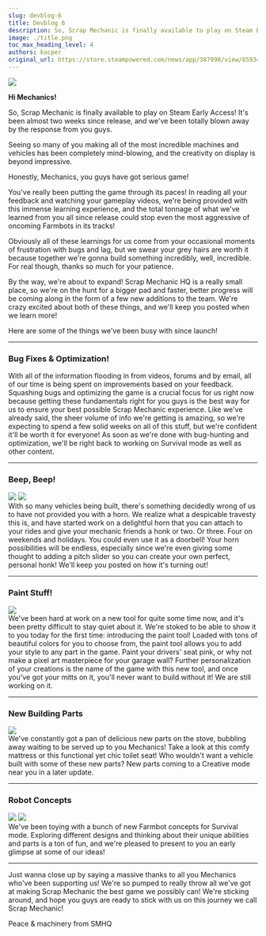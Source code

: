 ```yaml
---
slug: devblog-6
title: Devblog 6
description: So, Scrap Mechanic is finally available to play on Steam Early Access! It's been almost two weeks since release, and we've been totally blown away by the response from you guys!
image: ./title.png
toc_max_heading_level: 4
authors: kacper
original_url: https://store.steampowered.com/news/app/387990/view/85934728296029189
---
```


![](./title.png)

**Hi Mechanics!**

So, Scrap Mechanic is finally available to play on Steam Early Access! It's been
almost two weeks since release, and we've been totally blown away by the
response from you guys.

<!--truncate-->

Seeing so many of you making all of the most incredible machines and vehicles
has been completely mind-blowing, and the creativity on display is beyond
impressive.

Honestly, Mechanics, you guys have got serious game!

You've really been putting the game through its paces! In reading all your
feedback and watching your gameplay videos, we're being provided with this
immense learning experience, and the total tonnage of what we've learned from
you all since release could stop even the most aggressive of oncoming Farmbots
in its tracks!

Obviously all of these learnings for us come from your occasional moments of
frustration with bugs and lag, but we swear your grey hairs are worth it because
together we're gonna build something incredibly, well, incredible. For real
though, thanks so much for your patience.

By the way, we're about to expand! Scrap Mechanic HQ is a really small place, so
we're on the hunt for a bigger pad and faster, better progress will be coming
along in the form of a few new additions to the team. We're crazy excited about
both of these things, and we'll keep you posted when we learn more!

Here are some of the things we've been busy with since launch!

---

### Bug Fixes & Optimization!

With all of the information flooding in from videos, forums and by email, all of
our time is being spent on improvements based on your feedback. Squashing bugs
and optimizing the game is a crucial focus for us right now because getting
these fundamentals right for you guys is the best way for us to ensure your best
possible Scrap Mechanic experience. Like we've already said, the sheer volume of
info we're getting is amazing, so we're expecting to spend a few solid weeks on
all of this stuff, but we're confident it'll be worth it for everyone! As soon
as we're done with bug-hunting and optimization, we'll be right back to working
on Survival mode as well as other content.

---

### Beep, Beep!

![](./horn.png) ![](./horn2.png) <br/> With so many vehicles being built,
there's something decidedly wrong of us to have not provided you with a horn. We
realize what a despicable travesty this is, and have started work on a
delightful horn that you can attach to your rides and give your mechanic friends
a honk or two. Or three. Four on weekends and holidays. You could even use it as
a doorbell! Your horn possibilities will be endless, especially since we're even
giving some thought to adding a pitch slider so you can create your own perfect,
personal honk! We'll keep you posted on how it's turning out!

---

### Paint Stuff!

![](./paint-tool.png) <br/> We've been hard at work on a new tool for quite some
time now, and it's been pretty difficult to stay quiet about it. We're stoked to
be able to show it to you today for the first time: introducing the paint tool!
Loaded with tons of beautiful colors for you to choose from, the paint tool
allows you to add your style to any part in the game. Paint your drivers' seat
pink, or why not make a pixel art masterpiece for your garage wall? Further
personalization of your creations is the name of the game with this new tool,
and once you've got your mitts on it, you'll never want to build without it! We
are still working on it.

---

### New Building Parts

![](./new-props.png) <br/> We've constantly got a pan of delicious new parts on
the stove, bubbling away waiting to be served up to you Mechanics! Take a look
at this comfy mattress or this functional yet chic toilet seat! Who wouldn't
want a vehicle built with some of these new parts? New parts coming to a
Creative mode near you in a later update.

---

### Robot Concepts

![](./robot1.png) ![](./robot2.png) <br/> We've been toying with a bunch of new
Farmbot concepts for Survival mode. Exploring different designs and thinking
about their unique abilities and parts is a ton of fun, and we're pleased to
present to you an early glimpse at some of our ideas!

---

Just wanna close up by saying a massive thanks to all you Mechanics who've been
supporting us! We're so pumped to really throw all we've got at making Scrap
Mechanic the best game we possibly can! We're sticking around, and hope you guys
are ready to stick with us on this journey we call Scrap Mechanic!

Peace & machinery from SMHQ
